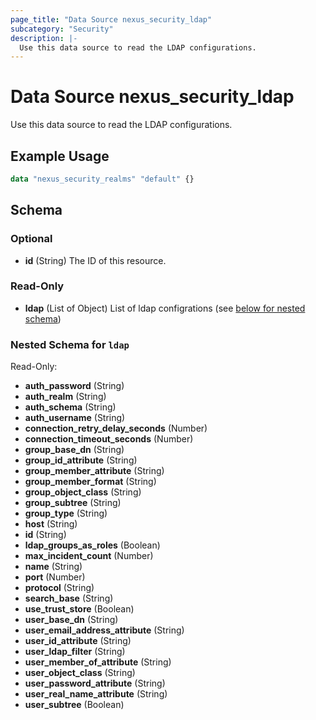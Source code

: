 ```yaml
---
page_title: "Data Source nexus_security_ldap"
subcategory: "Security"
description: |-
  Use this data source to read the LDAP configurations.
---
```

# Data Source nexus_security_ldap
Use this data source to read the LDAP configurations.
## Example Usage
```terraform
data "nexus_security_realms" "default" {}
```
<!-- schema generated by tfplugindocs -->
## Schema

### Optional

- **id** (String) The ID of this resource.

### Read-Only

- **ldap** (List of Object) List of ldap configrations (see [below for nested schema](#nestedatt--ldap))

<a id="nestedatt--ldap"></a>
### Nested Schema for `ldap`

Read-Only:

- **auth_password** (String)
- **auth_realm** (String)
- **auth_schema** (String)
- **auth_username** (String)
- **connection_retry_delay_seconds** (Number)
- **connection_timeout_seconds** (Number)
- **group_base_dn** (String)
- **group_id_attribute** (String)
- **group_member_attribute** (String)
- **group_member_format** (String)
- **group_object_class** (String)
- **group_subtree** (String)
- **group_type** (String)
- **host** (String)
- **id** (String)
- **ldap_groups_as_roles** (Boolean)
- **max_incident_count** (Number)
- **name** (String)
- **port** (Number)
- **protocol** (String)
- **search_base** (String)
- **use_trust_store** (Boolean)
- **user_base_dn** (String)
- **user_email_address_attribute** (String)
- **user_id_attribute** (String)
- **user_ldap_filter** (String)
- **user_member_of_attribute** (String)
- **user_object_class** (String)
- **user_password_attribute** (String)
- **user_real_name_attribute** (String)
- **user_subtree** (Boolean)

